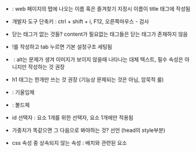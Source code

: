 - <title></title> : web 페이지의 탭에 나오는 이름 혹은 즐겨찾기 지정시 이름이 title 태그에 작성됨
- 개발자 도구 단축키 : ctrl + shift + i, F12, 오른쪽마우스 - 검사
- 닫는 태그가 없는 것들? content가 필요없는 태그들은 닫는 태그가 존재하지 않음
- !를 작성하고 tab 누르면 기본 설정구조 세팅됨
- <img src="" alt=""> : alt는 문제가 생겨 이미지가 보이지 않을때 나타나는 대체 텍스트, 필수 속성은 아니지만 작성하는 것 권장
- h1 태그는 한개만 쓰는 것 권장 (기능상 문제되는 것은 아님, 암묵적 룰)
- <em></em> : 기울임체
- <strong></strong>: 볼드체
- id 선택자 : 요소 1개를 위한 선택자, 요소 1개에만 적용됨

- 가중치가 똑같으면 그 다음으로 봐야하는 것? 선언 (head의 style부분)
- css 속성 중 상속되지 않는 속성 : 배치와 관련된 요소
